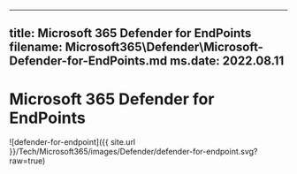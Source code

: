 
---
title: Microsoft 365 Defender for EndPoints
filename: Microsoft365\Defender\Microsoft-Defender-for-EndPoints.md
ms.date: 2022.08.11
---

# Microsoft 365 Defender for EndPoints



![defender-for-endpoint]({{ site.url }}/Tech/Microsoft365/images/Defender/defender-for-endpoint.svg?raw=true)

